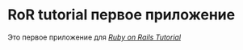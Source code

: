 # RoR tutorial первое приложение

Это первое приложение для
[*Ruby on Rails Tutorial*](http://railstutorial.org/)
